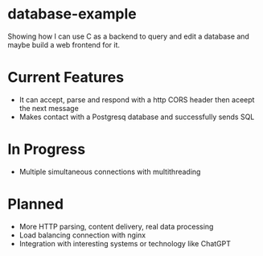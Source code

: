 # database-example
Showing how I can use C as a backend to query and edit a database and maybe build a web frontend for it.

# Current Features
- It can accept, parse and respond with a http CORS header
  then aceept the next message
- Makes contact with a Postgresq database and successfully sends SQL

# In Progress
- Multiple simultaneous connections with multithreading

# Planned 
- More HTTP parsing, content delivery, real data processing
- Load balancing connection with nginx
- Integration with interesting systems or technology like ChatGPT
